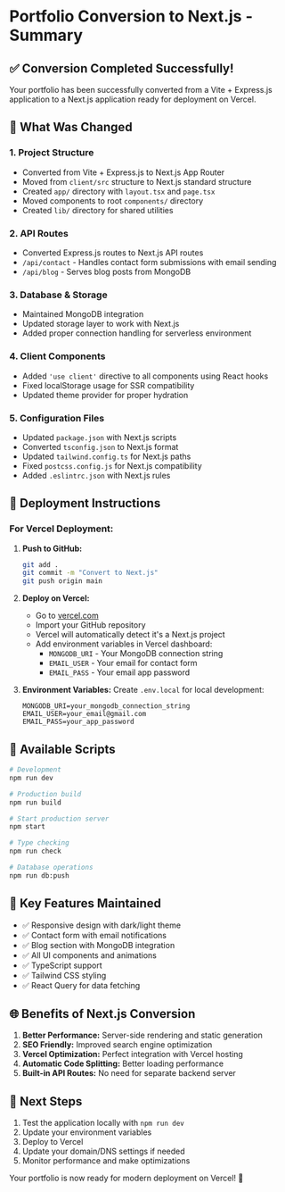 # Portfolio Conversion to Next.js - Summary

## ✅ Conversion Completed Successfully!

Your portfolio has been successfully converted from a Vite + Express.js application to a Next.js application ready for deployment on Vercel.

## 🔄 What Was Changed

### 1. **Project Structure**
- Converted from Vite + Express.js to Next.js App Router
- Moved from `client/src` structure to Next.js standard structure
- Created `app/` directory with `layout.tsx` and `page.tsx`
- Moved components to root `components/` directory
- Created `lib/` directory for shared utilities

### 2. **API Routes**
- Converted Express.js routes to Next.js API routes
- `/api/contact` - Handles contact form submissions with email sending
- `/api/blog` - Serves blog posts from MongoDB

### 3. **Database & Storage**
- Maintained MongoDB integration
- Updated storage layer to work with Next.js
- Added proper connection handling for serverless environment

### 4. **Client Components**
- Added `'use client'` directive to all components using React hooks
- Fixed localStorage usage for SSR compatibility
- Updated theme provider for proper hydration

### 5. **Configuration Files**
- Updated `package.json` with Next.js scripts
- Converted `tsconfig.json` to Next.js format
- Updated `tailwind.config.ts` for Next.js paths
- Fixed `postcss.config.js` for Next.js compatibility
- Added `.eslintrc.json` with Next.js rules

## 🚀 Deployment Instructions

### For Vercel Deployment:

1. **Push to GitHub:**
   ```bash
   git add .
   git commit -m "Convert to Next.js"
   git push origin main
   ```

2. **Deploy on Vercel:**
   - Go to [vercel.com](https://vercel.com)
   - Import your GitHub repository
   - Vercel will automatically detect it's a Next.js project
   - Add environment variables in Vercel dashboard:
     - `MONGODB_URI` - Your MongoDB connection string
     - `EMAIL_USER` - Your email for contact form
     - `EMAIL_PASS` - Your email app password

3. **Environment Variables:**
   Create `.env.local` for local development:
   ```env
   MONGODB_URI=your_mongodb_connection_string
   EMAIL_USER=your_email@gmail.com
   EMAIL_PASS=your_app_password
   ```

## 📝 Available Scripts

```bash
# Development
npm run dev

# Production build
npm run build

# Start production server
npm start

# Type checking
npm run check

# Database operations
npm run db:push
```

## 🔧 Key Features Maintained

- ✅ Responsive design with dark/light theme
- ✅ Contact form with email notifications
- ✅ Blog section with MongoDB integration
- ✅ All UI components and animations
- ✅ TypeScript support
- ✅ Tailwind CSS styling
- ✅ React Query for data fetching

## 🌐 Benefits of Next.js Conversion

1. **Better Performance:** Server-side rendering and static generation
2. **SEO Friendly:** Improved search engine optimization
3. **Vercel Optimization:** Perfect integration with Vercel hosting
4. **Automatic Code Splitting:** Better loading performance
5. **Built-in API Routes:** No need for separate backend server

## 🎯 Next Steps

1. Test the application locally with `npm run dev`
2. Update your environment variables
3. Deploy to Vercel
4. Update your domain/DNS settings if needed
5. Monitor performance and make optimizations

Your portfolio is now ready for modern deployment on Vercel! 🎉
